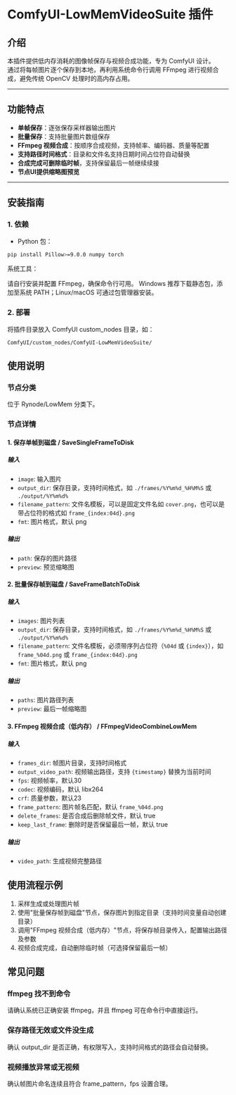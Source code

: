 # ComfyUI-LowMemVideoSuite 插件

## 介绍

本插件提供低内存消耗的图像帧保存与视频合成功能，专为 ComfyUI 设计。  
通过将每帧图片逐个保存到本地，再利用系统命令行调用 FFmpeg 进行视频合成，避免传统 OpenCV 处理时的高内存占用。  

---

## 功能特点

- **单帧保存**：逐张保存采样器输出图片  
- **批量保存**：支持批量图片数组保存  
- **FFmpeg 视频合成**：按顺序合成视频，支持帧率、编码器、质量等配置  
- **支持路径时间格式**：目录和文件名支持日期时间占位符自动替换  
- **合成完成可删除临时帧**，支持保留最后一帧继续续接  
- **节点UI提供缩略图预览**

---

## 安装指南

### 1. 依赖

- Python 包：

```bash
pip install Pillow>=9.0.0 numpy torch
```

系统工具：

请自行安装并配置 FFmpeg，确保命令行可用。
Windows 推荐下载静态包，添加至系统 PATH；Linux/macOS 可通过包管理器安装。

### 2. 部署
将插件目录放入 ComfyUI custom_nodes 目录，如：

```
ComfyUI/custom_nodes/ComfyUI-LowMemVideoSuite/
```

## 使用说明

### 节点分类
位于 Rynode/LowMem 分类下。

### 节点详情

#### 1. 保存单帧到磁盘 / SaveSingleFrameToDisk
##### 输入

- `image`: 输入图片
- `output_dir`: 保存目录，支持时间格式，如 `./frames/%Y%m%d_%H%M%S` 或 `./output/%Y%m%d%`
- `filename_pattern`: 文件名模板，可以是固定文件名如 `cover.png`，也可以是带占位符的格式如 `frame_{index:04d}.png`
- `fmt`: 图片格式，默认 png

##### 输出

- `path`: 保存的图片路径
- `preview`: 预览缩略图

#### 2. 批量保存帧到磁盘 / SaveFrameBatchToDisk
##### 输入

- `images`: 图片列表
- `output_dir`: 保存目录，支持时间格式，如 `./frames/%Y%m%d_%H%M%S` 或 `./output/%Y%m%d%`
- `filename_pattern`: 文件名模板，必须带序列占位符（`%04d` 或 `{index}`），如 `frame_%04d.png` 或 `frame_{index:04d}.png`
- `fmt`: 图片格式，默认 png

##### 输出

- `paths`: 图片路径列表
- `preview`: 最后一帧缩略图

#### 3. FFmpeg 视频合成（低内存） / FFmpegVideoCombineLowMem
##### 输入

- `frames_dir`: 帧图片目录，支持时间格式
- `output_video_path`: 视频输出路径，支持 `{timestamp}` 替换为当前时间
- `fps`: 视频帧率，默认30
- `codec`: 视频编码，默认 libx264
- `crf`: 质量参数，默认23
- `frame_pattern`: 图片帧名匹配，默认 `frame_%04d.png`
- `delete_frames`: 是否合成后删除帧文件，默认 true
- `keep_last_frame`: 删除时是否保留最后一帧，默认 true

##### 输出

- `video_path`: 生成视频完整路径

## 使用流程示例

1. 采样生成或处理图片帧
2. 使用"批量保存帧到磁盘"节点，保存图片到指定目录（支持时间变量自动创建目录）
3. 调用"FFmpeg 视频合成（低内存）"节点，将保存帧目录传入，配置输出路径及参数
4. 视频合成完成，自动删除临时帧（可选择保留最后一帧）

## 常见问题

### ffmpeg 找不到命令
请确认系统已正确安装 ffmpeg，并且 ffmpeg 可在命令行中直接运行。

### 保存路径无效或文件没生成
确认 output_dir 是否正确，有权限写入，支持时间格式的路径会自动替换。

### 视频播放异常或无视频
确认帧图片命名连续且符合 frame_pattern，fps 设置合理。